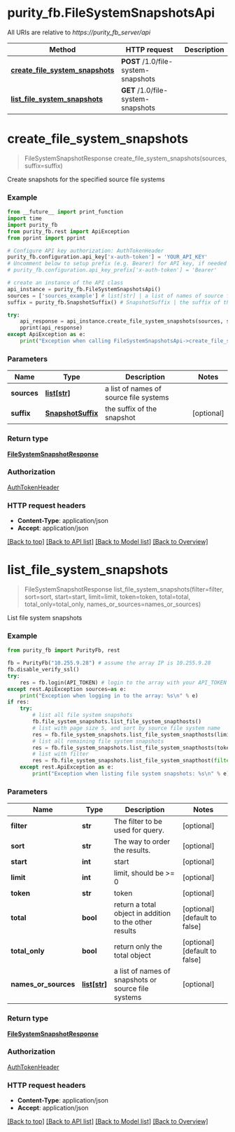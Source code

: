 # purity_fb.FileSystemSnapshotsApi

All URIs are relative to *https://purity_fb_server/api*

Method | HTTP request | Description
------------- | ------------- | -------------
[**create_file_system_snapshots**](FileSystemSnapshotsApi.md#create_file_system_snapshots) | **POST** /1.0/file-system-snapshots | 
[**list_file_system_snapshots**](FileSystemSnapshotsApi.md#list_file_system_snapshots) | **GET** /1.0/file-system-snapshots | 


# **create_file_system_snapshots**
> FileSystemSnapshotResponse create_file_system_snapshots(sources, suffix=suffix)



Create snapshots for the specified source file systems

### Example 
```python
from __future__ import print_function
import time
import purity_fb
from purity_fb.rest import ApiException
from pprint import pprint

# Configure API key authorization: AuthTokenHeader
purity_fb.configuration.api_key['x-auth-token'] = 'YOUR_API_KEY'
# Uncomment below to setup prefix (e.g. Bearer) for API key, if needed
# purity_fb.configuration.api_key_prefix['x-auth-token'] = 'Bearer'

# create an instance of the API class
api_instance = purity_fb.FileSystemSnapshotsApi()
sources = ['sources_example'] # list[str] | a list of names of source file systems
suffix = purity_fb.SnapshotSuffix() # SnapshotSuffix | the suffix of the snapshot (optional)

try: 
    api_response = api_instance.create_file_system_snapshots(sources, suffix=suffix)
    pprint(api_response)
except ApiException as e:
    print("Exception when calling FileSystemSnapshotsApi->create_file_system_snapshots: %s\n" % e)
```

### Parameters

Name | Type | Description  | Notes
------------- | ------------- | ------------- | -------------
 **sources** | [**list[str]**](str.md)| a list of names of source file systems | 
 **suffix** | [**SnapshotSuffix**](SnapshotSuffix.md)| the suffix of the snapshot | [optional] 

### Return type

[**FileSystemSnapshotResponse**](FileSystemSnapshotResponse.md)

### Authorization

[AuthTokenHeader](index.md#AuthTokenHeader)

### HTTP request headers

 - **Content-Type**: application/json
 - **Accept**: application/json

[[Back to top]](#) [[Back to API list]](index.md#endpoint-properties) [[Back to Model list]](index.md#documentation-for-models) [[Back to Overview]](index.md)

# **list_file_system_snapshots**
> FileSystemSnapshotResponse list_file_system_snapshots(filter=filter, sort=sort, start=start, limit=limit, token=token, total=total, total_only=total_only, names_or_sources=names_or_sources)



List file system snapshots

### Example 
```python
from purity_fb import PurityFb, rest

fb = PurityFb("10.255.9.28") # assume the array IP is 10.255.9.28
fb.disable_verify_ssl()
try:
    res = fb.login(API_TOKEN) # login to the array with your API_TOKEN
except rest.ApiException sources=as e:
    print("Exception when logging in to the array: %s\n" % e)
if res:
    try:
        # list all file system snapshots
        fb.file_system_snapshots.list_file_system_snapthosts()
        # list with page size 5, and sort by source file system name
        res = fb.file_system_snapshots.list_file_system_snapthosts(limit=5, sort="source")
        # list all remaining file system snapshots
        res = fb.file_system_snapshots.list_file_system_snapthosts(token=res.pagination_info.continuation_token)
        # list with filter
        res = fb.file_system_snapshots.list_file_system_snapthost(filter='source=\'myfs*\' and contains(suffix, \'1\')')
    except rest.ApiException as e:
        print("Exception when listing file system snapshots: %s\n" % e)
```

### Parameters

Name | Type | Description  | Notes
------------- | ------------- | ------------- | -------------
 **filter** | **str**| The filter to be used for query. | [optional] 
 **sort** | **str**| The way to order the results. | [optional] 
 **start** | **int**| start | [optional] 
 **limit** | **int**| limit, should be &gt;&#x3D; 0 | [optional] 
 **token** | **str**| token | [optional] 
 **total** | **bool**| return a total object in addition to the other results | [optional] [default to false]
 **total_only** | **bool**| return only the total object | [optional] [default to false]
 **names_or_sources** | [**list[str]**](str.md)| a list of names of snapshots or source file systems | [optional] 

### Return type

[**FileSystemSnapshotResponse**](FileSystemSnapshotResponse.md)

### Authorization

[AuthTokenHeader](index.md#AuthTokenHeader)

### HTTP request headers

 - **Content-Type**: application/json
 - **Accept**: application/json

[[Back to top]](#) [[Back to API list]](index.md#endpoint-properties) [[Back to Model list]](index.md#documentation-for-models) [[Back to Overview]](index.md)

